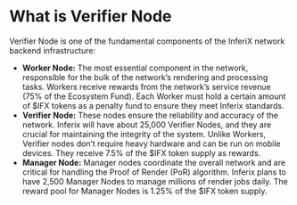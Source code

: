 # What is Verifier Node

Verifier Node is one of the fundamental components of the InferiX network backend infrastructure:

* **Worker Node:** The most essential component in the network, responsible for the bulk of the network’s rendering and processing tasks. Workers receive rewards from the network’s service revenue (75% of the Ecosystem Fund). Each Worker must hold a certain amount of $IFX tokens as a penalty fund to ensure they meet Inferix standards.
* **Verifier Node:** These nodes ensure the reliability and accuracy of the network. Inferix will have about 25,000 Verifier Nodes, and they are crucial for maintaining the integrity of the system. Unlike Workers, Verifier nodes don’t require heavy hardware and can be run on mobile devices. They receive 7.5% of the $IFX token supply as rewards.
* **Manager Node:** Manager nodes coordinate the overall network and are critical for handling the Proof of Render (PoR) algorithm. Inferix plans to have 2,500 Manager Nodes to manage millions of render jobs daily. The reward pool for Manager Nodes is 1.25% of the $IFX token supply.
